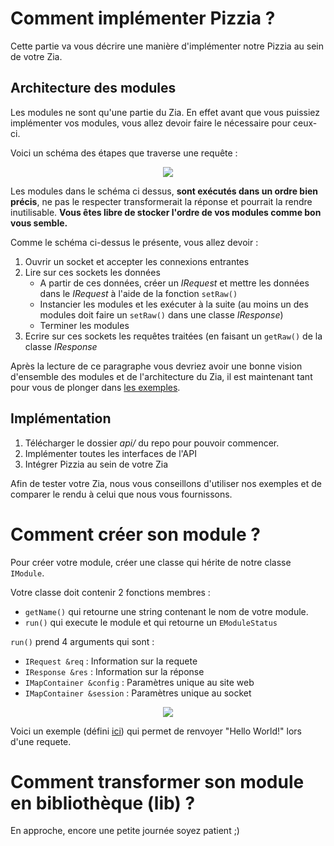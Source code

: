 
# Comment implémenter Pizzia ?
Cette partie va vous décrire une manière d'implémenter notre Pizzia au sein de votre Zia.
## Architecture des modules
Les modules ne sont qu'une partie du Zia. En effet avant que vous puissiez implémenter vos modules, vous allez devoir faire le nécessaire pour ceux-ci.  

Voici un schéma des étapes que traverse une requête :  

<p align="center">
	<img src="https://i.imgur.com/bvjzFcT.png">
</p>

Les modules dans le schéma ci dessus, **sont exécutés dans un ordre bien précis**, ne pas le respecter transformerait la réponse et pourrait la rendre inutilisable. **Vous êtes libre de stocker l'ordre de vos modules comme bon vous semble.**

Comme le schéma ci-dessus le présente, vous allez devoir :
 1. Ouvrir un socket et accepter les connexions entrantes
 2. Lire sur ces sockets les données
	 - A partir de ces données, créer un *IRequest* et mettre les données dans le *IRequest* à l'aide de la fonction ```setRaw() ```
	 - Instancier les modules et les exécuter à la suite (au moins un des modules doit faire un ```setRaw()``` dans une classe *IResponse*)
	 - Terminer les modules
3. Ecrire sur ces sockets les requêtes traitées (en faisant un ```getRaw()``` de la classe *IResponse*

Après la lecture de ce paragraphe vous devriez avoir une bonne vision d'ensemble des modules et de l'architecture du Zia, il est maintenant tant pour vous de plonger dans [les exemples](https://github.com/ThomFree/Pizzia/tree/master/mods).

## Implémentation
1. Télécharger le dossier *api/* du repo pour pouvoir commencer.
2. Implémenter toutes les interfaces de l'API
3. Intégrer Pizzia au sein de votre Zia

Afin de tester votre Zia, nous vous conseillons d'utiliser nos exemples et de comparer le rendu à celui que nous vous fournissons.
# Comment créer son module ?
Pour créer votre module, créer une classe qui hérite de notre classe ```IModule```.

Votre classe doit contenir 2 fonctions membres :

- ```getName()``` qui retourne une string contenant le nom de votre module.
- ```run()``` qui execute le module et qui retourne un ```EModuleStatus```

```run()``` prend 4 arguments qui sont :

- ```IRequest &req``` : Information sur la requete
- ```IResponse &res``` : Information sur la réponse
- ```IMapContainer &config``` : Paramètres unique au site web
- ```IMapContainer &session``` : Paramètres unique au socket


<p align="center">
	<img src="https://i.imgur.com/oH39LSz.png">
</p>

Voici un exemple (défini [ici](https://github.com/ThomFree/Pizzia/tree/master/mods/easy-HelloWorld)) qui permet de renvoyer "Hello World!" lors d'une requete.

# Comment transformer son module en bibliothèque (lib) ?
En approche, encore une petite journée soyez patient ;)